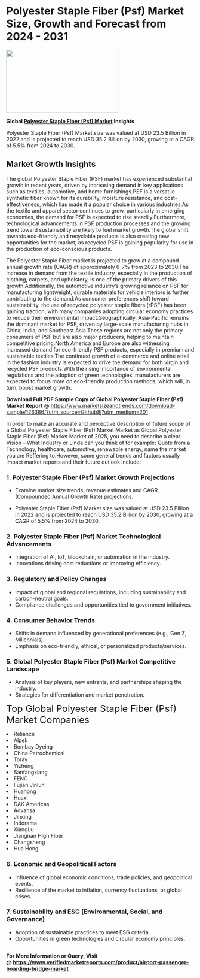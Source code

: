 <H1>Polyester Staple Fiber (Psf) Market Size, Growth and Forecast from 2024 - 2031</H1><img class="aligncenter size-medium wp-image-584254" src="https://thirdeyenews.in/wp-content/uploads/2024/09/Global-Market-Research-300x168.jpeg" alt="" width="300" height="168" /><p><strong>Global&nbsp;<a href="https://www.marketsizeandtrends.com/download-sample/126386/?utm_source=Github8j?utm_medium=201">Polyester Staple Fiber (Psf) Market</a> Insights</strong></p><p>Polyester Staple Fiber (Psf) Market size was valued at USD 23.5 Billion in 2022 and is projected to reach USD 35.2 Billion by 2030, growing at a CAGR of 5.5% from 2024 to 2030.</p><p><h2>Market Growth Insights</h2> <p>The global Polyester Staple Fiber (PSF) market has experienced substantial growth in recent years, driven by increasing demand in key applications such as textiles, automotive, and home furnishings.PSF is a versatile synthetic fiber known for its durability, moisture resistance, and cost-effectiveness, which has made it a popular choice in various industries.As the textile and apparel sector continues to grow, particularly in emerging economies, the demand for PSF is expected to rise steadily.Furthermore, technological advancements in PSF production processes and the growing trend toward sustainability are likely to fuel market growth.The global shift towards eco-friendly and recyclable products is also creating new opportunities for the market, as recycled PSF is gaining popularity for use in the production of eco-conscious products. </p> <p>The Polyester Staple Fiber market is projected to grow at a compound annual growth rate (CAGR) of approximately 6-7% from 2023 to 2030.The increase in demand from the textile industry, especially in the production of clothing, carpets, and upholstery, is one of the primary drivers of this growth.Additionally, the automotive industry’s growing reliance on PSF for manufacturing lightweight, durable materials for vehicle interiors is further contributing to the demand.As consumer preferences shift toward sustainability, the use of recycled polyester staple fibers (rPSF) has been gaining traction, with many companies adopting circular economy practices to reduce their environmental impact.Geographically, Asia-Pacific remains the dominant market for PSF, driven by large-scale manufacturing hubs in China, India, and Southeast Asia.These regions are not only the primary consumers of PSF but are also major producers, helping to maintain competitive pricing.North America and Europe are also witnessing increased demand for eco-friendly PSF products, especially in premium and sustainable textiles.The continued growth of e-commerce and online retail in the fashion industry is expected to drive the demand for both virgin and recycled PSF products.With the rising importance of environmental regulations and the adoption of green technologies, manufacturers are expected to focus more on eco-friendly production methods, which will, in turn, boost market growth.</p><p><span class=""><strong>Download Full PDF Sample Copy of Global Polyester Staple Fiber (Psf) Market Report</strong> @ <a href="https://www.marketsizeandtrends.com/download-sample/126386/?utm_source=Github8j?utm_medium=201" target="_blank">https://www.marketsizeandtrends.com/download-sample/126386/?utm_source=Github8j?utm_medium=201</a></span></p><p>In order to make an accurate and perceptive description of future scope of a Global&nbsp;Polyester Staple Fiber (Psf) Market Market as Global&nbsp;Polyester Staple Fiber (Psf) Market Market of 2025, you need to describe a clear Vision &ndash; What Industry or Linda can you think of for example: Quote from a Technology, healthcare, automotive, renewable energy, name the market you are Reffering to.However, some general trends and factors usually impact market reports and their future outlook include:</p><h3>1.&nbsp;<strong>Polyester Staple Fiber (Psf) Market Growth Projections</strong></h3><ul><li>Examine market size trends, revenue estimates and CAGR (Compounded Annual Growth Rate) projections.</li><li><p>Polyester Staple Fiber (Psf) Market size was valued at USD 23.5 Billion in 2022 and is projected to reach USD 35.2 Billion by 2030, growing at a CAGR of 5.5% from 2024 to 2030.</p></li></ul><h3>2.&nbsp;<strong>Polyester Staple Fiber (Psf) Market Technological Advancements</strong></h3><ul><li>Integration of AI, IoT, blockchain, or automation in the industry.</li><li>Innovations driving cost reductions or improving efficiency.</li></ul><h3>3.&nbsp;<strong>Regulatory and Policy Changes</strong></h3><ul><li>Impact of global and regional regulations, including sustainability and carbon-neutral goals.</li><li>Compliance challenges and opportunities tied to government initiatives.</li></ul><h3>4.&nbsp;<strong>Consumer Behavior Trends</strong></h3><ul><li>Shifts in demand influenced by generational preferences (e.g., Gen Z, Millennials).</li><li>Emphasis on eco-friendly, ethical, or personalized products/services.</li></ul><h3>5.&nbsp;<strong>Global Polyester Staple Fiber (Psf) Market Competitive Landscape</strong></h3><ul><li>Analysis of key players, new entrants, and partnerships shaping the industry.</li><li>Strategies for differentiation and market penetration.</li></ul><p data-pm-slice="1 1 []"><span style="color: inherit; font-family: inherit; font-size: 25px;">Top Global Polyester Staple Fiber (Psf) Market Companies</span></p><div class="" data-test-id=""><p><li>Reliance</li><li> Alpek</li><li> Bombay Dyeing</li><li> China Petrochemical</li><li> Toray</li><li> Yizheng</li><li> Sanfangxiang</li><li> FENC</li><li> Fujian Jinlun</li><li> Huahong</li><li> Huaxi</li><li> DAK Americas</li><li> Advansa</li><li> Jinxing</li><li> Indorama</li><li> XiangLu</li><li> Jiangnan High Fiber</li><li> Changsheng</li><li> Hua Hong</li></p></div><h3>6.&nbsp;<strong>Economic and Geopolitical Factors</strong></h3><ul><li>Influence of global economic conditions, trade policies, and geopolitical events.</li><li>Resilience of the market to inflation, currency fluctuations, or global crises.</li></ul><h3>7.&nbsp;<strong>Sustainability and ESG (Environmental, Social, and Governance)</strong></h3><ul><li>Adoption of sustainable practices to meet ESG criteria.</li><li>Opportunities in green technologies and circular economy principles.</li></ul><h2><strong style="font-size: 14px;">For More Information or Query, Visit @&nbsp;</strong><a style="background-color: #ffffff; font-size: 14px;" href="https://www.marketsizeandtrends.com/report/polyester-staple-fiber-psf-market/" target="_blank">https://www.verifiedmarketreports.com/product/airport-passenger-boarding-bridge-market</a></h2>